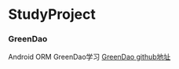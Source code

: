 # StudyProject
### GreenDao
Android ORM GreenDao学习
[GreenDao github地址](https://github.com/greenrobot/greenDAO)
